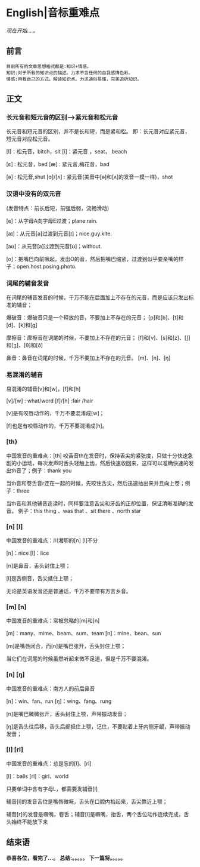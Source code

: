 # English|音标重难点
*现在开始....。*

## 前言
    目前所有的文章思想格式都是:知识+情感。
    知识:对于所有的知识点的描述。力求不含任何的自我感情色彩。
    情感:用我自己的方式，解读知识点。力求通俗易懂，完美透析知识。

## 正文

### 长元音和短元音的区别-->紧元音和松元音
长元音和短元音的区别，并不是长和短，而是紧和松。
即：长元音对应紧元音，短元音对应松元音。

[I]：松元音，bitch，sit
[i]：紧元音 ，seat， beach

[ɛ] : 松元音，bed
[æ] : 紧元音,梅花音，bad 

[ə] : 松元音,shut
[ɑ]/[ʌ] : 紧元音(美音中[ə]和[ʌ]的发音一模一样)，shot


### 汉语中没有的双元音
(发音特点：前长后短，前强后弱，流畅滑动)

[e]：从字母A向字母E过渡；plane.rain.

[aɪ]：从元音[a]过渡到元音[ɪ]；nice.guy.kite.

[aʊ]：从元音[a]过渡到元音[ʊ]；without.

[o]：把嘴巴向前噘起，发出O的音，然后把嘴巴缩紧，过渡到似乎要亲嘴的样子；open.host.posing.photo.

### 词尾的辅音发音
在词尾的辅音发音的时候，千万不能在后面加上不存在的元音，而是应该只发出标准的辅音；
 
爆破音：爆破音只是一个释放的音，不要加上不存在的元音；
[p]和[b]、[t]和[d]、[k]和[g]
 
摩擦音：摩擦音在词尾的时候，不要加上不存在的元音；
[f]和[v]、[s]和[z]、[∫]和[ʒ]、[θ]和[ð]
 
鼻音：鼻音在词尾的时候，千万不要加上不存在的元音。
[m]、[n]、[ŋ]

### 易混淆的辅音
易混淆的辅音[v]和[w]，[f]和[h]

[v]/[w] : what/word
[f]/[h] :fair /hair

[v]是有咬唇动作的，千万不要混淆成[w]；
 
[f]也是有咬唇动作的，千万不要混淆成[h]。

### [th}
中国发音的重难点：[th]
咬舌音th在发音时，保持舌尖的紧张度，只做十分快速急剧的小运动，每次发声时舌头轻触上齿，然后快速收回来，这样可以准确快速的发出th音了；例子：thank you
 
当th音和卷舌音r连在一起的时候，先咬住舌尖，然后迅速抽出来并且向上卷；例子：three
 
当th音和其他辅音连读时，同样要注意舌尖和牙齿的正却位置，保证清晰准确的发音。
例子：this thing 、was that 、sit there 、north star


### [n] [l]
中国发音的重难点：川湘鄂的[n] [l]不分

[n]：nice
[l]：lice

[n]是鼻音，舌头封住上颚；
 
[l]是舌侧音，舌尖抵住上颚；
 
无论是英语发音还是普通话，千万不要带有方言乡音。


### [m] [n]
中国发音的重难点：常被忽略的[m]和[n]

[m]：many、mime、beam、sum、team
[n]：mine、bean、sun


[m]是嘴唇闭合，而[n]是嘴巴张开，舌头封住上颚；
 
当它们在词尾的时候虽然听起来微不足道，但是千万不要混淆。

### [n] [ŋ]
中国发音的重难点：南方人的前后鼻音

[n]：win、fan、run
[ŋ]：wing、fang、rung

[n]是嘴巴微微张开，舌头封住上颚，声带振动发音；
 
[ŋ]是舌头往后移，舌头后部抵住上颚，记住，不要贴着上牙内侧牙龈，声带振动发音；


### [l] [rl]
中国发音的重难点：总是忘的[l]、[rl]

[l]：balls
[rl]：girl、world


只要单词中含有字母L，都需要发辅音[l]
 
辅音[l]的发音舌位是嘴唇微噘，舌头在口腔内抬起来，舌尖靠近上颚；
 
辅音[r]的发音是噘嘴，卷舌；辅音[l]是噘嘴，抬舌，两个舌位动作连续完成，舌头始终不能放下来


### 

### 



## 结束语
 **恭喜各位，看完了...。**
**总结:。。。。。**
**下一篇将。。。。。**









